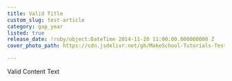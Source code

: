 ```yaml
---
title: Valid Title
custom_slug: test-article
category: gap_year
listed: true
release_date: !ruby/object:DateTime 2014-11-20 11:00:00.000000000 Z
cover_photo_path: https://cdn.jsdelivr.net/gh/MakeSchool-Tutorials-Test/News_Tests@c84ef194a219ae93ae57c10cee26df7414475168/dd3b9696-f386-45fc-b950-60b1003769c0/cover_photo.jpeg

---
```

Valid Content Text
